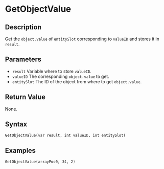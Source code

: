 # GetObjectValue

## Description
Get the `object.value` of `entitySlot` corresponding to `valueID` and stores it in `result`.

## Parameters
- `result`
Variable where to store `valueID`.
- `valueID`
The corresponding `object.value` to get.
- `entitySlot`
The ID of the object from where to get `object.value`.

## Return Value
None.

## Syntax
```
GetObjectValue(var result, int valueID, int entitySlot)
```

## Examples
```
GetObjectValue(arrayPos0, 34, 2)
```